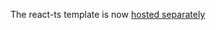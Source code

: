 The react-ts template is now [hosted separately](https://github.com/momesana/react-ts-webpack-template)
